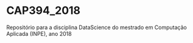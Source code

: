 # CAP394_2018
Repositório para a disciplina DataScience do mestrado em Computação Aplicada (INPE), ano 2018
